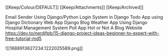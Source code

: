 [[Keep/Colour/DEFAULT]] [[Keep/Attachments]] [[Keep/Archived]] 

Email Sender Using Django/Python
Login System in Django
Todo App using Django
Dictionary Web App
Django Blog
Weather App Using Django
Hospital Management System
 Poll App Hot or Not
 A Blog Website 
https://dev.to/nerdjfpb/15-django-project-ideas-beginner-to-expert-with-free-tutorial-md5



![[1688913627234.1222025589.png]]